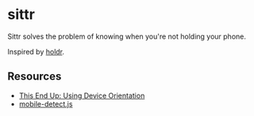 # sittr
Sittr solves the problem of knowing when you're not holding your phone.

Inspired by [holdr](https://github.com/starakaj/holdr).


## Resources
- [This End Up: Using Device Orientation](http://www.html5rocks.com/en/tutorials/device/orientation/)
- [mobile-detect.js](http://hgoebl.github.io/mobile-detect.js/)